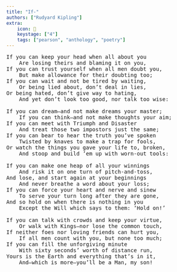 ```yaml
---
title: "If-"
authors: ["Rudyard Kipling"]
extra:
    icon: 👦
    keystage: ["4"]
    tags: ["pearson", "anthology", "poetry"]
---
```


<pre class="language-pre">
If you can keep your head when all about you     
    Are losing theirs and blaming it on you,     
If you can trust yourself when all men doubt you,  
    But make allowance for their doubting too;     
If you can wait and not be tired by waiting,  
    Or being lied about, don’t deal in lies,  
Or being hated, don’t give way to hating,  
    And yet don’t look too good, nor talk too wise:  
  
If you can dream—and not make dreams your master;     
    If you can think—and not make thoughts your aim;     
If you can meet with Triumph and Disaster  
    And treat those two impostors just the same;     
If you can bear to hear the truth you’ve spoken  
    Twisted by knaves to make a trap for fools,  
Or watch the things you gave your life to, broken,  
    And stoop and build ’em up with worn-out tools:  
  
If you can make one heap of all your winnings  
    And risk it on one turn of pitch-and-toss,  
And lose, and start again at your beginnings  
    And never breathe a word about your loss;  
If you can force your heart and nerve and sinew  
    To serve your turn long after they are gone,     
And so hold on when there is nothing in you  
    Except the Will which says to them: ‘Hold on!’  
  
If you can talk with crowds and keep your virtue,     
    Or walk with Kings—nor lose the common touch,  
If neither foes nor loving friends can hurt you,  
    If all men count with you, but none too much;  
If you can fill the unforgiving minute  
    With sixty seconds’ worth of distance run,     
Yours is the Earth and everything that’s in it,     
    And—which is more—you’ll be a Man, my son!  
</pre>

